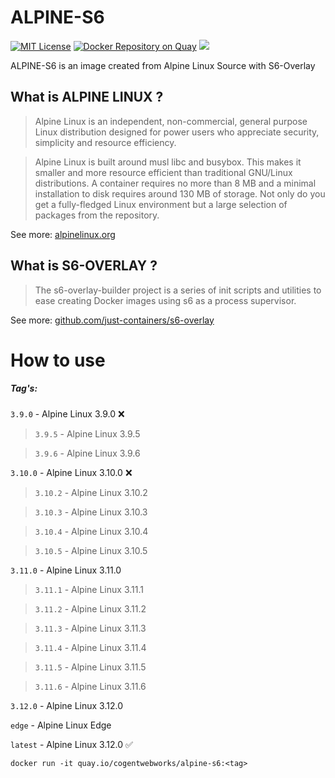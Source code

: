 # ALPINE-S6
[![MIT License](http://img.shields.io/badge/license-MIT-blue.svg?style=flat)](LICENSE)
[![Docker Repository on Quay](https://quay.io/repository/cogentwebworks/alpine-s6/status "Docker Repository on Quay")](https://quay.io/repository/cogentwebworks/alpine-s6)
[![](https://api.travis-ci.org/cogentwebworks/alpine-s6.svg?branch=master)](https://travis-ci.org/github/cogentwebworks/alpine-s6)

ALPINE-S6 is an image created from Alpine Linux Source with S6-Overlay



## What is ALPINE LINUX ?
>Alpine Linux is an independent, non-commercial, general purpose Linux distribution designed for power users who appreciate security, simplicity and resource efficiency.

>Alpine Linux is built around musl libc and busybox. This makes it smaller and more resource efficient than traditional GNU/Linux distributions. A container requires no more than 8 MB and a minimal installation to disk requires around 130 MB of storage. Not only do you get a fully-fledged Linux environment but a large selection of packages from the repository.

See more: [alpinelinux.org](https://alpinelinux.org/about/)



## What is S6-OVERLAY ?
>The s6-overlay-builder project is a series of init scripts and utilities to ease creating Docker images using s6 as a process supervisor.

See more: [github.com/just-containers/s6-overlay](https://github.com/just-containers/s6-overlay#s6-overlay-)



# How to use
##### Tag's:

`3.9.0` - Alpine Linux 3.9.0 :x:

>`3.9.5` - Alpine Linux 3.9.5

>`3.9.6` - Alpine Linux 3.9.6


`3.10.0` - Alpine Linux 3.10.0 :x:

>`3.10.2` - Alpine Linux 3.10.2

>`3.10.3` - Alpine Linux 3.10.3

>`3.10.4` - Alpine Linux 3.10.4

>`3.10.5` - Alpine Linux 3.10.5


`3.11.0` - Alpine Linux 3.11.0

>`3.11.1` - Alpine Linux 3.11.1

>`3.11.2` - Alpine Linux 3.11.2

>`3.11.3` - Alpine Linux 3.11.3

>`3.11.4` - Alpine Linux 3.11.4

>`3.11.5` - Alpine Linux 3.11.5

>`3.11.6` - Alpine Linux 3.11.6


`3.12.0` - Alpine Linux 3.12.0


`edge` - Alpine Linux Edge


`latest` - Alpine Linux 3.12.0 :white_check_mark:


`docker run -it quay.io/cogentwebworks/alpine-s6:<tag>`
